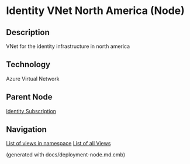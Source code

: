 # Identity  VNet North America (Node)
## Description
VNet for the identity infrastructure in north america

## Technology
Azure Virtual Network

## Parent Node
[Identity Subscription](../../../mybank/it-management/azure/identity-subscription.md)


## Navigation
[List of views in namespace](./views-in-namespace.md)
[List of all Views](../../../views.md)

(generated with docs/deployment-node.md.cmb)
